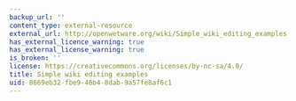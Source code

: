 ```yaml
---
backup_url: ''
content_type: external-resource
external_url: http://openwetware.org/wiki/Simple_wiki_editing_examples
has_external_licence_warning: true
has_external_license_warning: true
is_broken: ''
license: https://creativecommons.org/licenses/by-nc-sa/4.0/
title: Simple wiki editing examples
uid: 8669eb32-fbe9-46b4-8dab-9a57fe8af6c1
---
```

